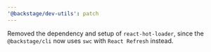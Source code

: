 ```yaml
---
'@backstage/dev-utils': patch
---
```


Removed the dependency and setup of `react-hot-loader`, since the `@backstage/cli` now uses `swc` with `React Refresh` instead.

